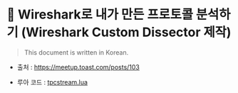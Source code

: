 # :shark: Wireshark로 내가 만든 프로토콜 분석하기 (Wireshark Custom Dissector 제작)

> This document is written in Korean.

- 출처 : https://meetup.toast.com/posts/103

- 루아 코드 : [tpcstream.lua](tpcstream.lua) 


